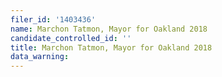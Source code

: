 ```yaml
---
filer_id: '1403436'
name: Marchon Tatmon, Mayor for Oakland 2018
candidate_controlled_id: ''
title: Marchon Tatmon, Mayor for Oakland 2018
data_warning: 
---
```

